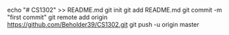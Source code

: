 echo "# CS1302" >> README.md
git init
git add README.md
git commit -m "first commit"
git remote add origin https://github.com/Beholder39/CS1302.git
git push -u origin master

